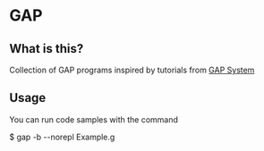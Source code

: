 # GAP

## What is this?

Collection of GAP programs inspired by tutorials from
[GAP System](https://www.gap-system.org/)

## Usage

You can run code samples with the command

$ gap -b --norepl Example.g
